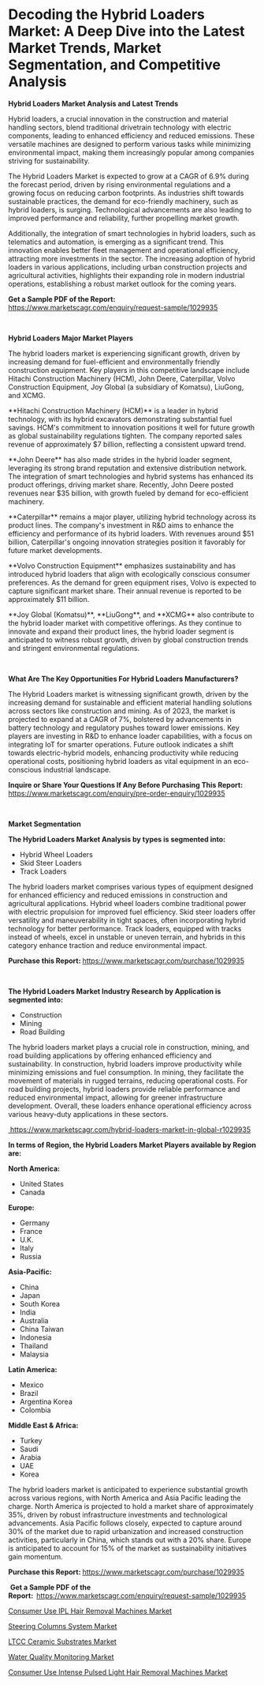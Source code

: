 <p><h1>Decoding the Hybrid Loaders Market: A Deep Dive into the Latest Market Trends, Market Segmentation, and Competitive Analysis</h1></p><p><strong>Hybrid Loaders Market Analysis and Latest Trends</strong></p>
<p><p>Hybrid loaders, a crucial innovation in the construction and material handling sectors, blend traditional drivetrain technology with electric components, leading to enhanced efficiency and reduced emissions. These versatile machines are designed to perform various tasks while minimizing environmental impact, making them increasingly popular among companies striving for sustainability.</p><p>The Hybrid Loaders Market is expected to grow at a CAGR of 6.9% during the forecast period, driven by rising environmental regulations and a growing focus on reducing carbon footprints. As industries shift towards sustainable practices, the demand for eco-friendly machinery, such as hybrid loaders, is surging. Technological advancements are also leading to improved performance and reliability, further propelling market growth.</p><p>Additionally, the integration of smart technologies in hybrid loaders, such as telematics and automation, is emerging as a significant trend. This innovation enables better fleet management and operational efficiency, attracting more investments in the sector. The increasing adoption of hybrid loaders in various applications, including urban construction projects and agricultural activities, highlights their expanding role in modern industrial operations, establishing a robust market outlook for the coming years.</p></p>
<p><strong>Get a Sample PDF of the Report:&nbsp;</strong> <a href="https://www.marketscagr.com/enquiry/request-sample/1029935?utm_campaign=1166&utm_medium=2&utm_source=Github&utm_content=ia&utm_term=03122024&utm_id=hybrid-loaders">https://www.marketscagr.com/enquiry/request-sample/1029935</a></p>
<p>&nbsp;</p>
<p><strong>Hybrid Loaders Major Market Players</strong></p>
<p><p>The hybrid loaders market is experiencing significant growth, driven by increasing demand for fuel-efficient and environmentally friendly construction equipment. Key players in this competitive landscape include Hitachi Construction Machinery (HCM), John Deere, Caterpillar, Volvo Construction Equipment, Joy Global (a subsidiary of Komatsu), LiuGong, and XCMG.</p><p>**Hitachi Construction Machinery (HCM)** is a leader in hybrid technology, with its hybrid excavators demonstrating substantial fuel savings. HCM's commitment to innovation positions it well for future growth as global sustainability regulations tighten. The company reported sales revenue of approximately $7 billion, reflecting a consistent upward trend.</p><p>**John Deere** has also made strides in the hybrid loader segment, leveraging its strong brand reputation and extensive distribution network. The integration of smart technologies and hybrid systems has enhanced its product offerings, driving market share. Recently, John Deere posted revenues near $35 billion, with growth fueled by demand for eco-efficient machinery.</p><p>**Caterpillar** remains a major player, utilizing hybrid technology across its product lines. The company's investment in R&D aims to enhance the efficiency and performance of its hybrid loaders. With revenues around $51 billion, Caterpillar's ongoing innovation strategies position it favorably for future market developments.</p><p>**Volvo Construction Equipment** emphasizes sustainability and has introduced hybrid loaders that align with ecologically conscious consumer preferences. As the demand for green equipment rises, Volvo is expected to capture significant market share. Their annual revenue is reported to be approximately $11 billion.</p><p>**Joy Global (Komatsu)**, **LiuGong**, and **XCMG** also contribute to the hybrid loader market with competitive offerings. As they continue to innovate and expand their product lines, the hybrid loader segment is anticipated to witness robust growth, driven by global construction trends and stringent environmental regulations.</p></p>
<p>&nbsp;</p>
<p><strong>What Are The Key Opportunities For Hybrid Loaders Manufacturers?</strong></p>
<p><p>The Hybrid Loaders market is witnessing significant growth, driven by the increasing demand for sustainable and efficient material handling solutions across sectors like construction and mining. As of 2023, the market is projected to expand at a CAGR of 7%, bolstered by advancements in battery technology and regulatory pushes toward lower emissions. Key players are investing in R&D to enhance loader capabilities, with a focus on integrating IoT for smarter operations. Future outlook indicates a shift towards electric-hybrid models, enhancing productivity while reducing operational costs, positioning hybrid loaders as vital equipment in an eco-conscious industrial landscape.</p></p>
<p><strong>Inquire or Share Your Questions If Any Before Purchasing This Report:</strong> <a href="https://www.marketscagr.com/enquiry/pre-order-enquiry/1029935?utm_campaign=1166&utm_medium=2&utm_source=Github&utm_content=ia&utm_term=03122024&utm_id=hybrid-loaders">https://www.marketscagr.com/enquiry/pre-order-enquiry/1029935</a></p>
<p>&nbsp;</p>
<p><strong>Market Segmentation</strong></p>
<p><strong>The Hybrid Loaders Market Analysis by types is segmented into:</strong></p>
<p><ul><li>Hybrid Wheel Loaders</li><li>Skid Steer Loaders</li><li>Track Loaders</li></ul></p>
<p><p>The hybrid loaders market comprises various types of equipment designed for enhanced efficiency and reduced emissions in construction and agricultural applications. Hybrid wheel loaders combine traditional power with electric propulsion for improved fuel efficiency. Skid steer loaders offer versatility and maneuverability in tight spaces, often incorporating hybrid technology for better performance. Track loaders, equipped with tracks instead of wheels, excel in unstable or uneven terrain, and hybrids in this category enhance traction and reduce environmental impact.</p></p>
<p><strong>Purchase this Report:&nbsp;</strong><a href="https://www.marketscagr.com/purchase/1029935?utm_campaign=1166&utm_medium=2&utm_source=Github&utm_content=ia&utm_term=03122024&utm_id=hybrid-loaders">https://www.marketscagr.com/purchase/1029935</a></p>
<p>&nbsp;</p>
<p><strong>The Hybrid Loaders Market Industry Research by Application is segmented into:</strong></p>
<p><ul><li>Construction</li><li>Mining</li><li>Road Building</li></ul></p>
<p><p>The hybrid loaders market plays a crucial role in construction, mining, and road building applications by offering enhanced efficiency and sustainability. In construction, hybrid loaders improve productivity while minimizing emissions and fuel consumption. In mining, they facilitate the movement of materials in rugged terrains, reducing operational costs. For road building projects, hybrid loaders provide reliable performance and reduced environmental impact, allowing for greener infrastructure development. Overall, these loaders enhance operational efficiency across various heavy-duty applications in these sectors.</p></p>
<p><a href="https://www.marketscagr.com/hybrid-loaders-market-in-global-r1029935?utm_campaign=1166&utm_medium=2&utm_source=Github&utm_content=ia&utm_term=03122024&utm_id=hybrid-loaders">&nbsp;https://www.marketscagr.com/hybrid-loaders-market-in-global-r1029935</a></p>
<p><strong>In terms of Region, the Hybrid Loaders Market Players available by Region are:</strong></p>
<p>
    <p> <strong> North America: </strong>
        <ul>
            <li>United States</li>
            <li>Canada</li>
        </ul>
        </p> 
    <p> <strong> Europe: </strong>
        <ul>
            <li>Germany</li>
            <li>France</li>
            <li>U.K.</li>
            <li>Italy</li>
            <li>Russia</li>
        </ul>
        </p> 
    <p> <strong> Asia-Pacific: </strong>
        <ul>
            <li>China</li>
            <li>Japan</li>
            <li>South Korea</li>
            <li>India</li>
            <li>Australia</li>
            <li>China Taiwan</li>
            <li>Indonesia</li>
            <li>Thailand</li>
            <li>Malaysia</li>
        </ul>
        </p> 
    <p> <strong> Latin America: </strong>
        <ul>
            <li>Mexico</li>
            <li>Brazil</li>
            <li>Argentina Korea</li>
            <li>Colombia</li>
        </ul>
        </p> 
    <p> <strong> Middle East & Africa: </strong>
        <ul>
            <li>Turkey</li>
            <li>Saudi</li>
            <li>Arabia</li>
            <li>UAE</li>
            <li>Korea</li>
        </ul>
    </p>
    </p>
<p><p>The hybrid loaders market is anticipated to experience substantial growth across various regions, with North America and Asia Pacific leading the charge. North America is projected to hold a market share of approximately 35%, driven by robust infrastructure investments and technological advancements. Asia Pacific follows closely, expected to capture around 30% of the market due to rapid urbanization and increased construction activities, particularly in China, which stands out with a 20% share. Europe is anticipated to account for 15% of the market as sustainability initiatives gain momentum.</p></p>
<p><strong>Purchase this Report: </strong><a href="https://www.marketscagr.com/purchase/1029935?utm_campaign=1166&utm_medium=2&utm_source=Github&utm_content=ia&utm_term=03122024&utm_id=hybrid-loaders">https://www.marketscagr.com/purchase/1029935</a></p>
<p>&nbsp;<strong>Get a Sample PDF of the Report:&nbsp;&nbsp;</strong><a href="https://www.marketscagr.com/enquiry/request-sample/1029935?utm_campaign=1166&utm_medium=2&utm_source=Github&utm_content=ia&utm_term=03122024&utm_id=hybrid-loaders">https://www.marketscagr.com/enquiry/request-sample/1029935</a></p>
<p><strong></strong></p>
<p><p><a href="https://issuu.com/reportprime-2/docs/consumer-use-ipl-hair-removal-machines-market-size?utm_campaign=1166&utm_medium=2&utm_source=Github&utm_content=ia&utm_term=03122024&utm_id=hybrid-loaders">Consumer Use IPL Hair Removal Machines Market</a></p><p><a href="https://github.com/kimberjam0i/Market-Research-Report-List-1/blob/main/steering-columns-system-market.md?utm_campaign=1166&utm_medium=2&utm_source=Github&utm_content=ia&utm_term=03122024&utm_id=hybrid-loaders">Steering Columns System Market</a></p><p><a href="https://github.com/ElviraLeka1962/Market-Research-Report-List-1/blob/main/ltcc-ceramic-substrates-market.md?utm_campaign=1166&utm_medium=2&utm_source=Github&utm_content=ia&utm_term=03122024&utm_id=hybrid-loaders">LTCC Ceramic Substrates Market</a></p><p><a href="https://www.linkedin.com/pulse/navigating-competitive-landscape-water-quality-monitoring-industry-5rwfc?utm_campaign=1166&utm_medium=2&utm_source=Github&utm_content=ia&utm_term=03122024&utm_id=hybrid-loaders">Water Quality Monitoring Market</a></p><p><a href="https://issuu.com/reportprime-2/docs/consumer-use-intense-pulsed-light-hair-removal-mac?utm_campaign=1166&utm_medium=2&utm_source=Github&utm_content=ia&utm_term=03122024&utm_id=hybrid-loaders">Consumer Use Intense Pulsed Light Hair Removal Machines Market</a></p></p>